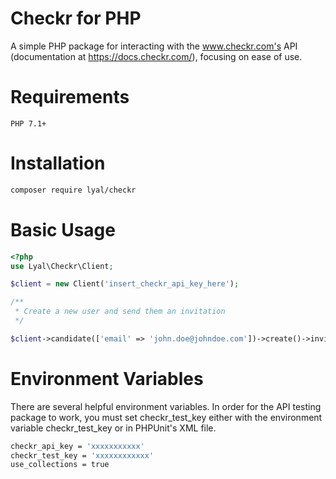 # Checkr for PHP

A simple PHP package for interacting with the www.checkr.com's API (documentation at https://docs.checkr.com/), 
focusing on ease of use.  

# Requirements
    
    PHP 7.1+

# Installation

```sh
composer require lyal/checkr
```

# Basic Usage

```php
<?php
use Lyal\Checkr\Client;

$client = new Client('insert_checkr_api_key_here');

/**
 * Create a new user and send them an invitation
 */

$client->candidate(['email' => 'john.doe@johndoe.com'])->create()->invitation(['package' => 'tasker_pro'])->create();

```
# Environment Variables

There are several helpful environment variables.  In order for the API testing package to work, you must set
checkr_test_key either with the environment variable checkr_test_key or in PHPUnit's XML file.

```sh
checkr_api_key = 'xxxxxxxxxxx'
checkr_test_key = 'xxxxxxxxxxxx'
use_collections = true
```


